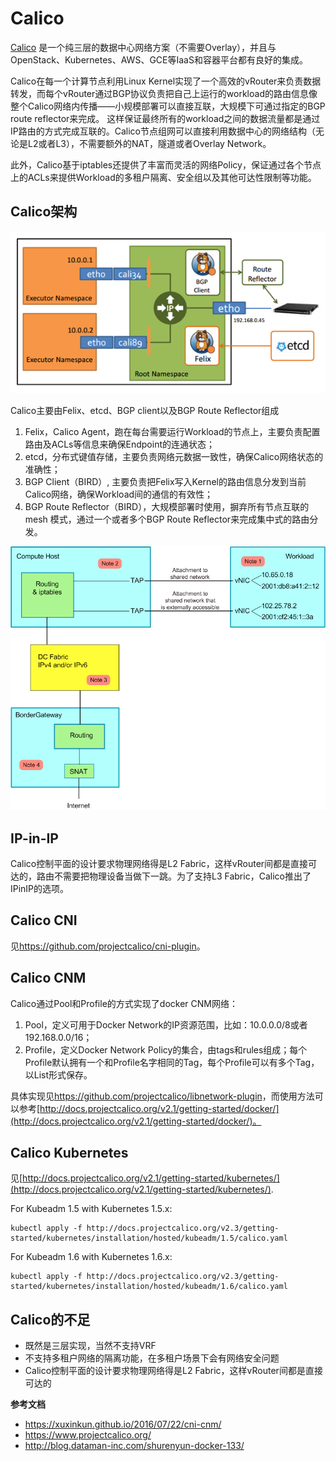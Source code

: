 # Calico

[Calico](https://www.projectcalico.org/) 是一个纯三层的数据中心网络方案（不需要Overlay），并且与OpenStack、Kubernetes、AWS、GCE等IaaS和容器平台都有良好的集成。

Calico在每一个计算节点利用Linux Kernel实现了一个高效的vRouter来负责数据转发，而每个vRouter通过BGP协议负责把自己上运行的workload的路由信息像整个Calico网络内传播——小规模部署可以直接互联，大规模下可通过指定的BGP route reflector来完成。 这样保证最终所有的workload之间的数据流量都是通过IP路由的方式完成互联的。Calico节点组网可以直接利用数据中心的网络结构（无论是L2或者L3），不需要额外的NAT，隧道或者Overlay Network。

此外，Calico基于iptables还提供了丰富而灵活的网络Policy，保证通过各个节点上的ACLs来提供Workload的多租户隔离、安全组以及其他可达性限制等功能。

## Calico架构

![](calico.png)

Calico主要由Felix、etcd、BGP client以及BGP Route Reflector组成

1.  Felix，Calico Agent，跑在每台需要运行Workload的节点上，主要负责配置路由及ACLs等信息来确保Endpoint的连通状态；
2.  etcd，分布式键值存储，主要负责网络元数据一致性，确保Calico网络状态的准确性；
3.  BGP Client（BIRD）, 主要负责把Felix写入Kernel的路由信息分发到当前Calico网络，确保Workload间的通信的有效性；
4.  BGP Route Reflector（BIRD），大规模部署时使用，摒弃所有节点互联的 mesh 模式，通过一个或者多个BGP Route Reflector来完成集中式的路由分发。

![](calico2.png)

## IP-in-IP

Calico控制平面的设计要求物理网络得是L2 Fabric，这样vRouter间都是直接可达的，路由不需要把物理设备当做下一跳。为了支持L3 Fabric，Calico推出了IPinIP的选项。

## Calico CNI

见<https://github.com/projectcalico/cni-plugin>。

## Calico CNM

Calico通过Pool和Profile的方式实现了docker CNM网络：

1.  Pool，定义可用于Docker Network的IP资源范围，比如：10.0.0.0/8或者192.168.0.0/16；
2.  Profile，定义Docker Network Policy的集合，由tags和rules组成；每个 Profile默认拥有一个和Profile名字相同的Tag，每个Profile可以有多个Tag，以List形式保存。

具体实现见<https://github.com/projectcalico/libnetwork-plugin>，而使用方法可以参考[http://docs.projectcalico.org/v2.1/getting-started/docker/](http://docs.projectcalico.org/v2.1/getting-started/docker/)。

## Calico Kubernetes

见[http://docs.projectcalico.org/v2.1/getting-started/kubernetes/](http://docs.projectcalico.org/v2.1/getting-started/kubernetes/).

For Kubeadm 1.5 with Kubernetes 1.5.x:

```
kubectl apply -f http://docs.projectcalico.org/v2.3/getting-started/kubernetes/installation/hosted/kubeadm/1.5/calico.yaml
```

For Kubeadm 1.6 with Kubernetes 1.6.x:

```
kubectl apply -f http://docs.projectcalico.org/v2.3/getting-started/kubernetes/installation/hosted/kubeadm/1.6/calico.yaml
```

## Calico的不足

- 既然是三层实现，当然不支持VRF
- 不支持多租户网络的隔离功能，在多租户场景下会有网络安全问题 
- Calico控制平面的设计要求物理网络得是L2 Fabric，这样vRouter间都是直接可达的

**参考文档**

- https://xuxinkun.github.io/2016/07/22/cni-cnm/
- https://www.projectcalico.org/
- http://blog.dataman-inc.com/shurenyun-docker-133/
